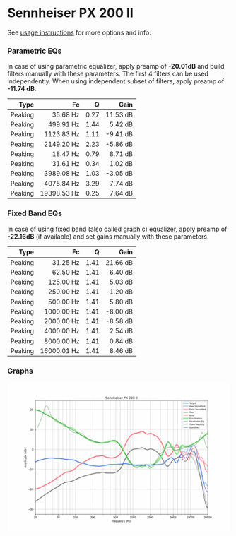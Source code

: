 # Sennheiser PX 200 II
See [usage instructions](https://github.com/jaakkopasanen/AutoEq#usage) for more options and info.

### Parametric EQs
In case of using parametric equalizer, apply preamp of **-20.01dB** and build filters manually
with these parameters. The first 4 filters can be used independently.
When using independent subset of filters, apply preamp of **-11.74 dB**.

| Type    | Fc          |    Q | Gain     |
|--------:|------------:|-----:|---------:|
| Peaking | 35.68 Hz    | 0.27 | 11.53 dB |
| Peaking | 499.91 Hz   | 1.44 | 5.42 dB  |
| Peaking | 1123.83 Hz  | 1.11 | -9.41 dB |
| Peaking | 2149.20 Hz  | 2.23 | -5.86 dB |
| Peaking | 18.47 Hz    | 0.79 | 8.71 dB  |
| Peaking | 31.61 Hz    | 0.34 | 1.02 dB  |
| Peaking | 3989.08 Hz  | 1.03 | -3.05 dB |
| Peaking | 4075.84 Hz  | 3.29 | 7.74 dB  |
| Peaking | 19398.53 Hz | 0.25 | 7.64 dB  |

### Fixed Band EQs
In case of using fixed band (also called graphic) equalizer, apply preamp of **-22.16dB**
(if available) and set gains manually with these parameters.

| Type    | Fc          |    Q | Gain     |
|--------:|------------:|-----:|---------:|
| Peaking | 31.25 Hz    | 1.41 | 21.66 dB |
| Peaking | 62.50 Hz    | 1.41 | 6.40 dB  |
| Peaking | 125.00 Hz   | 1.41 | 5.03 dB  |
| Peaking | 250.00 Hz   | 1.41 | 1.20 dB  |
| Peaking | 500.00 Hz   | 1.41 | 5.80 dB  |
| Peaking | 1000.00 Hz  | 1.41 | -8.00 dB |
| Peaking | 2000.00 Hz  | 1.41 | -8.58 dB |
| Peaking | 4000.00 Hz  | 1.41 | 2.54 dB  |
| Peaking | 8000.00 Hz  | 1.41 | 0.84 dB  |
| Peaking | 16000.01 Hz | 1.41 | 8.46 dB  |

### Graphs
![](./Sennheiser%20PX%20200%20II.png)